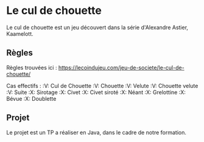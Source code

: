# Le cul de chouette

Le cul de chouette est un jeu découvert dans la série d'Alexandre Astier, Kaamelott.

## Règles

Règles trouvées ici : https://lecoindujeu.com/jeu-de-societe/le-cul-de-chouette/

Cas effectifs  :
    :V: Cul de Chouette
    :V: Chouette
    :V: Velute
    :V: Chouette velute
    :V: Suite
    :X: Sirotage
    :X: Civet
    :X: Civet siroté
    :X: Néant
    :X: Grelottine
    :X: Bévue
    :X: Doublette
    

## Projet

Le projet est un TP a réaliser en Java, dans le cadre de notre formation.
